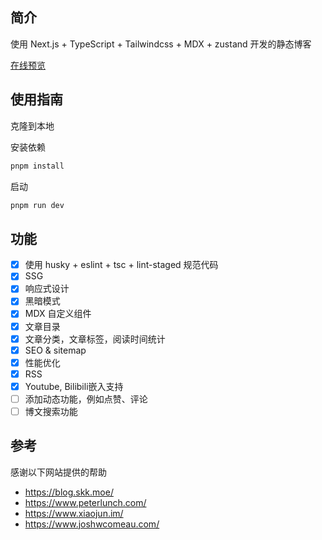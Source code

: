 ## 简介

使用 Next.js + TypeScript + Tailwindcss + MDX + zustand 开发的静态博客

[在线预览](https://tsuizen.cn)

## 使用指南

克隆到本地

安装依赖

```bash
pnpm install
```

启动

```bash
pnpm run dev
```

## 功能

- [x] 使用 husky + eslint + tsc + lint-staged 规范代码
- [x] SSG
- [x] 响应式设计
- [x] 黑暗模式
- [x] MDX 自定义组件
- [x] 文章目录
- [x] 文章分类，文章标签，阅读时间统计
- [x] SEO & sitemap
- [x] 性能优化
- [x] RSS
- [x] Youtube, Bilibili嵌入支持
- [ ] 添加动态功能，例如点赞、评论
- [ ] 博文搜索功能

## 参考

感谢以下网站提供的帮助</br>

- https://blog.skk.moe/
- https://www.peterlunch.com/
- https://www.xiaojun.im/
- https://www.joshwcomeau.com/
